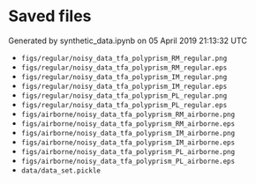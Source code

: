 # Saved files 


Generated by synthetic_data.ipynb on 05 April 2019 21:13:32 UTC

*  `figs/regular/noisy_data_tfa_polyprism_RM_regular.png` 
*  `figs/regular/noisy_data_tfa_polyprism_RM_regular.eps` 
*  `figs/regular/noisy_data_tfa_polyprism_IM_regular.png` 
*  `figs/regular/noisy_data_tfa_polyprism_IM_regular.eps` 
*  `figs/regular/noisy_data_tfa_polyprism_PL_regular.png` 
*  `figs/regular/noisy_data_tfa_polyprism_PL_regular.eps` 
*  `figs/airborne/noisy_data_tfa_polyprism_RM_airborne.png` 
*  `figs/airborne/noisy_data_tfa_polyprism_RM_airborne.eps` 
*  `figs/airborne/noisy_data_tfa_polyprism_IM_airborne.png` 
*  `figs/airborne/noisy_data_tfa_polyprism_IM_airborne.eps` 
*  `figs/airborne/noisy_data_tfa_polyprism_PL_airborne.png` 
*  `figs/airborne/noisy_data_tfa_polyprism_PL_airborne.eps` 
*  `data/data_set.pickle` 
